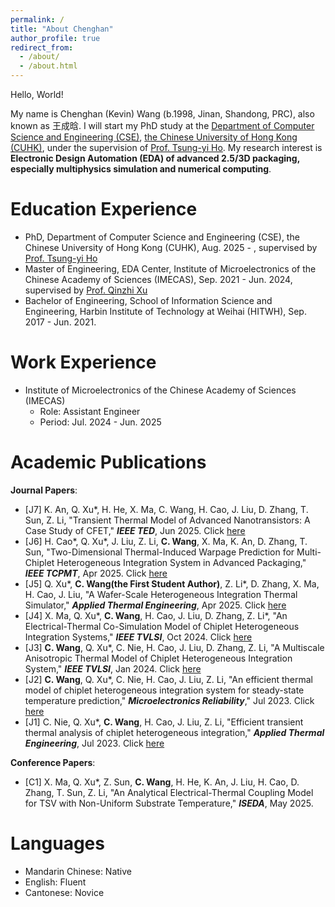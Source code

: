 ```yaml
---
permalink: /
title: "About Chenghan"
author_profile: true
redirect_from: 
  - /about/
  - /about.html
---
```


Hello, World! 

My name is Chenghan (Kevin) Wang (b.1998, Jinan, Shandong, PRC), also known as 王成晗. I will start my PhD study at the [Department of Computer Science and Engineering (CSE)](https://www.cse.cuhk.edu.hk/), [the Chinese University of Hong Kong (CUHK)](https://www.cuhk.edu.hk/english/index.html), under the supervision of [Prof. Tsung-yi Ho](https://tsungyiho.github.io/). My research interest is **Electronic Design Automation (EDA) of advanced 2.5/3D packaging, especially multiphysics simulation and numerical computing**. 

Education Experience
======
- PhD, Department of Computer Science and Engineering (CSE), the Chinese University of Hong Kong (CUHK), Aug. 2025 - , supervised by [Prof. Tsung-yi Ho](https://tsungyiho.github.io/)
- Master of Engineering, EDA Center, Institute of Microelectronics of the Chinese Academy of Sciences (IMECAS), Sep. 2021 - Jun. 2024, supervised by [Prof. Qinzhi Xu](https://people.ucas.ac.cn/~0066358)
- Bachelor of Engineering, School of Information Science and Engineering, Harbin Institute of Technology at Weihai (HITWH), Sep. 2017 - Jun. 2021.

Work Experience
======
- Institute of Microelectronics of the Chinese Academy of Sciences (IMECAS)
  - Role: Assistant Engineer
  - Period: Jul. 2024 - Jun. 2025

Academic Publications
======
**Journal Papers**:
- [J7] K. An, Q. Xu\*, H. He, X. Ma, C. Wang, H. Cao, J. Liu, D. Zhang, T. Sun, Z. Li, "Transient Thermal Model of Advanced Nanotransistors: A Case Study of CFET," ***IEEE TED***, Jun 2025. Click [here](https://ieeexplore.ieee.org/document/11024240)
- [J6] H. Cao\*, Q. Xu\*, J. Liu, Z. Li, **C. Wang**, X. Ma, K. An, D. Zhang, T. Sun, "Two-Dimensional Thermal-Induced Warpage Prediction for Multi-Chiplet Heterogeneous Integration System in Advanced Packaging," ***IEEE TCPMT***, Apr 2025. Click [here](https://ieeexplore.ieee.org/document/10970016)
- [J5] Q. Xu\*, **C. Wang(the First Student Author)**, Z. Li\*, D. Zhang, X. Ma, H. Cao, J. Liu, "A Wafer-Scale Heterogeneous Integration Thermal Simulator," ***Applied Thermal Engineering***, Apr 2025. Click [here](https://www.sciencedirect.com/science/article/abs/pii/S135943112500050X#preview-section-references)
- [J4] X. Ma, Q. Xu\*, **C. Wang**, H. Cao, J. Liu, D. Zhang, Z. Li\*, "An Electrical-Thermal Co-Simulation Model of Chiplet Heterogeneous Integration Systems," ***IEEE TVLSI***, Oct 2024. Click [here](https://ieeexplore.ieee.org/abstract/document/10614207)
- [J3] **C. Wang**, Q. Xu\*, C. Nie, H. Cao, J. Liu, D. Zhang, Z. Li, "A Multiscale Anisotropic Thermal Model of Chiplet Heterogeneous Integration System," ***IEEE TVLSI***, Jan 2024. Click [here](https://ieeexplore.ieee.org/abstract/document/10287686)
- [J2] **C. Wang**, Q. Xu\*, C. Nie, H. Cao, J. Liu, Z. Li, "An efficient thermal model of chiplet heterogeneous integration system for steady-state temperature prediction," ***Microelectronics Reliability***," Jul 2023. Click [here](https://www.sciencedirect.com/science/article/abs/pii/S0026271423001063)
- [J1] C. Nie, Q. Xu\*, **C. Wang**, H. Cao, J. Liu, Z. Li, "Efficient transient thermal analysis of chiplet heterogeneous integration," ***Applied Thermal Engineering***, Jul 2023. Click [here](https://www.sciencedirect.com/science/article/abs/pii/S1359431123006385)

**Conference Papers**:
- [C1] X. Ma, Q. Xu\*, Z. Sun, **C. Wang**, H. He, K. An, J. Liu, H. Cao, D. Zhang, T. Sun, Z. Li, "An Analytical Electrical-Thermal Coupling Model for TSV with Non-Uniform Substrate Temperature," ***ISEDA***, May 2025.

Languages
======
- Mandarin Chinese: Native
- English: Fluent
- Cantonese: Novice
